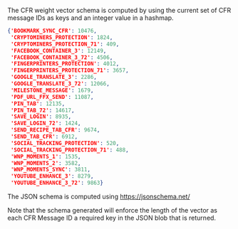 The CFR weight vector schema is computed by using the current set of
CFR message IDs as keys and an integer value in a hashmap.

```json
{'BOOKMARK_SYNC_CFR': 10476,
 'CRYPTOMINERS_PROTECTION': 1824,
 'CRYPTOMINERS_PROTECTION_71': 409,
 'FACEBOOK_CONTAINER_3': 12149,
 'FACEBOOK_CONTAINER_3_72': 4506,
 'FINGERPRINTERS_PROTECTION': 4012,
 'FINGERPRINTERS_PROTECTION_71': 3657,
 'GOOGLE_TRANSLATE_3': 2286,
 'GOOGLE_TRANSLATE_3_72': 12066,
 'MILESTONE_MESSAGE': 1679,
 'PDF_URL_FFX_SEND': 11087,
 'PIN_TAB': 12135,
 'PIN_TAB_72': 14617,
 'SAVE_LOGIN': 8935,
 'SAVE_LOGIN_72': 1424,
 'SEND_RECIPE_TAB_CFR': 9674,
 'SEND_TAB_CFR': 6912,
 'SOCIAL_TRACKING_PROTECTION': 520,
 'SOCIAL_TRACKING_PROTECTION_71': 488,
 'WNP_MOMENTS_1': 1535,
 'WNP_MOMENTS_2': 3582,
 'WNP_MOMENTS_SYNC': 3811,
 'YOUTUBE_ENHANCE_3': 8279,
 'YOUTUBE_ENHANCE_3_72': 9863}
```

The JSON schema is computed using https://jsonschema.net/

Note that the schema generated will enforce the length of the vector
as each CFR Message ID a required key in the JSON blob that is
returned.


